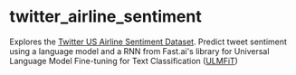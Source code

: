 # twitter_airline_sentiment

Explores the [Twitter US Airline Sentiment Dataset](https://www.kaggle.com/crowdflower/twitter-airline-sentiment). Predict tweet sentiment using a language model and a RNN from Fast.ai's library for Universal Language Model Fine-tuning for Text Classification ([ULMFiT](http://nlp.fast.ai/classification/2018/05/15/introducting-ulmfit.html))